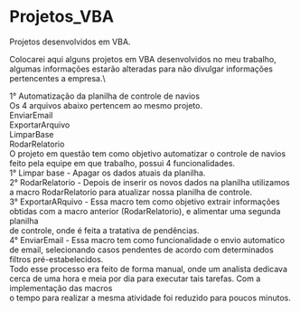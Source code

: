 # Projetos_VBA
Projetos desenvolvidos em VBA.

Colocarei aqui alguns projetos em VBA desenvolvidos no meu trabalho, algumas informações estarão alteradas para não divulgar informações pertencentes a empresa.\

1° Automatização da planilha de controle de navios\
Os 4 arquivos abaixo pertencem ao mesmo projeto.\
EnviarEmail\
ExportarArquivo\
LimparBase\
RodarRelatorio\
O projeto em questão tem como objetivo automatizar o controle de navios feito pela equipe em que trabalho, possui 4 funcionalidades.\
1° Limpar base - Apagar os dados atuais da planilha.\
2° RodarRelatorio - Depois de inserir os novos dados na planilha utilizamos a macro RodarRelatorio para atualizar nossa planilha de controle.\
3° ExportarARquivo - Essa macro tem como objetivo extrair informações obtidas com a macro anterior (RodarRelatorio), e alimentar uma segunda planilha\
de controle, onde é feita a tratativa de pendências.\
4° EnviarEmail - Essa macro tem como funcionalidade o envio automatico de email, selecionando casos pendentes de acordo com determinados filtros pré-estabelecidos.\
Todo esse processo era feito de forma manual, onde um analista dedicava cerca de uma hora e meia por dia para executar tais tarefas. Com a implementação das macros\
o tempo para realizar a mesma atividade foi reduzido para poucos minutos.

